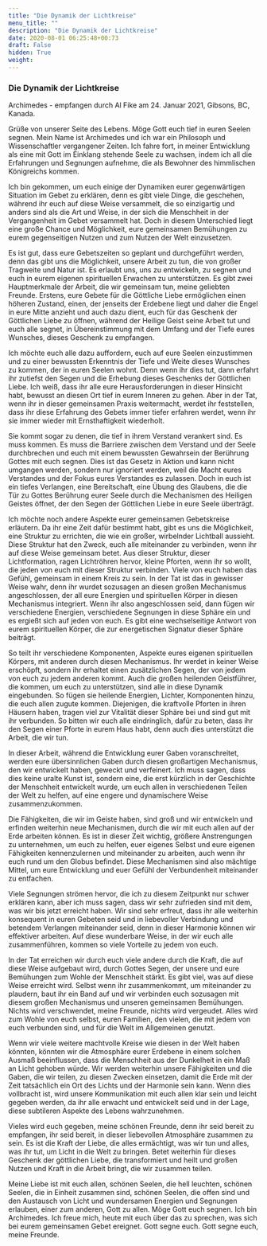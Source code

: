```yaml
---
title: "Die Dynamik der Lichtkreise"
menu_title: ""
description: "Die Dynamik der Lichtkreise"
date: 2020-08-01 06:25:48+00:73
draft: False
hidden: True
weight:
---
```

### Die Dynamik der Lichtkreise

Archimedes - empfangen durch Al Fike am 24. Januar 2021, Gibsons, BC, Kanada. 

Grüße von unserer Seite des Lebens. Möge Gott euch tief in euren Seelen segnen. Mein Name ist Archimedes und ich war ein Philosoph und Wissenschaftler vergangener Zeiten. Ich fahre fort, in meiner Entwicklung als eine mit Gott im Einklang stehende Seele zu wachsen, indem ich all die Erfahrungen und Segnungen aufnehme, die als Bewohner des himmlischen Königreichs kommen.

Ich bin gekommen, um euch einige der Dynamiken eurer gegenwärtigen Situation im Gebet zu erklären, denn es gibt viele Dinge, die geschehen, während ihr euch auf diese Weise versammelt, die so einzigartig und anders sind als die Art und Weise, in der sich die Menschheit in der Vergangenheit im Gebet versammelt hat. Doch in diesem Unterschied liegt eine große Chance und Möglichkeit, eure gemeinsamen Bemühungen zu eurem gegenseitigen Nutzen und zum Nutzen der Welt einzusetzen.  

Es ist gut, dass eure Gebetszeiten so geplant und durchgeführt werden, denn das gibt uns die Möglichkeit, unsere Arbeit zu tun, die von großer Tragweite und Natur ist. Es erlaubt uns, uns zu entwickeln, zu segnen und euch in eurem eigenen spirituellen Erwachen zu unterstützen. Es gibt zwei Hauptmerkmale der Arbeit, die wir gemeinsam tun, meine geliebten Freunde. Erstens, eure Gebete für die Göttliche Liebe ermöglichen einen höheren Zustand, einen, der jenseits der Erdebene liegt und daher die Engel in eure Mitte anzieht und auch dazu dient, euch für das Geschenk der Göttlichen Liebe zu öffnen, während der Heilige Geist seine Arbeit tut und euch alle segnet, in Übereinstimmung mit dem Umfang und der Tiefe eures Wunsches, dieses Geschenk zu empfangen.

Ich möchte euch alle dazu auffordern, euch auf eure Seelen einzustimmen und zu einer bewussten Erkenntnis der Tiefe und Weite dieses Wunsches zu kommen, der in euren Seelen wohnt. Denn wenn ihr dies tut, dann erfahrt ihr zutiefst den Segen und die Erhebung dieses Geschenks der Göttlichen Liebe. Ich weiß, dass ihr alle eure Herausforderungen in dieser Hinsicht habt, bewusst an diesen Ort tief in eurem Inneren zu gehen. Aber in der Tat, wenn ihr in dieser gemeinsamen Praxis weitermacht, werdet ihr feststellen, dass ihr diese Erfahrung des Gebets immer tiefer erfahren werdet, wenn ihr sie immer wieder mit Ernsthaftigkeit wiederholt.

Sie kommt sogar zu denen, die tief in ihrem Verstand verankert sind. Es muss kommen. Es muss die Barriere zwischen dem Verstand und der Seele durchbrechen und euch mit einem bewussten Gewahrsein der Berührung Gottes mit euch segnen. Dies ist das Gesetz in Aktion und kann nicht umgangen werden, sondern nur ignoriert werden, weil die Macht eures Verstandes und der Fokus eures Verstandes es zulassen. Doch in euch ist ein tiefes Verlangen, eine Bereitschaft, eine Übung des Glaubens, die die Tür zu Gottes Berührung eurer Seele durch die Mechanismen des Heiligen Geistes öffnet, der den Segen der Göttlichen Liebe in eure Seele überträgt.

Ich möchte noch andere Aspekte eurer gemeinsamen Gebetskreise erläutern. Da ihr eine Zeit dafür bestimmt habt, gibt es uns die Möglichkeit, eine Struktur zu errichten, die wie ein großer, wirbelnder Lichtball aussieht. Diese Struktur hat den Zweck, euch alle miteinander zu verbinden, wenn ihr auf diese Weise gemeinsam betet. Aus dieser Struktur, dieser Lichtformation, ragen Lichtröhren hervor, kleine Pforten, wenn ihr so wollt, die jeden von euch mit dieser Struktur verbinden. Viele von euch haben das Gefühl, gemeinsam in einem Kreis zu sein. In der Tat ist das in gewisser Weise wahr, denn ihr wurdet sozusagen an diesen großen Mechanismus angeschlossen, der all eure Energien und spirituellen Körper in diesen Mechanismus integriert. Wenn ihr also angeschlossen seid, dann fügen wir verschiedene Energien, verschiedene Segnungen in diese Sphäre ein und es ergießt sich auf jeden von euch. Es gibt eine wechselseitige Antwort von eurem spirituellen Körper, die zur energetischen Signatur dieser Sphäre beiträgt.

So teilt ihr verschiedene Komponenten, Aspekte eures eigenen spirituellen Körpers, mit anderen durch diesen Mechanismus. Ihr werdet in keiner Weise erschöpft, sondern ihr erhaltet einen zusätzlichen Segen, der von jedem von euch zu jedem anderen kommt. Auch die großen heilenden Geistführer, die kommen, um euch zu unterstützen, sind alle in diese Dynamik eingebunden. So fügen sie heilende Energien, Lichter, Komponenten hinzu, die euch allen zugute kommen. Diejenigen, die kraftvolle Pforten in ihren Häusern haben, tragen viel zur Vitalität dieser Sphäre bei und sind gut mit ihr verbunden. So bitten wir euch alle eindringlich, dafür zu beten, dass ihr den Segen einer Pforte in eurem Haus habt, denn auch dies unterstützt die Arbeit, die wir tun.

In dieser Arbeit, während die Entwicklung eurer Gaben voranschreitet, werden eure übersinnlichen Gaben durch diesen großartigen Mechanismus, den wir entwickelt haben, geweckt und verfeinert. Ich muss sagen, dass dies keine uralte Kunst ist, sondern eine, die erst kürzlich in der Geschichte der Menschheit entwickelt wurde, um euch allen in verschiedenen Teilen der Welt zu helfen, auf eine engere und dynamischere Weise zusammenzukommen.  

Die Fähigkeiten, die wir im Geiste haben, sind groß und wir entwickeln und erfinden weiterhin neue Mechanismen, durch die wir mit euch allen auf der Erde arbeiten können. Es ist in dieser Zeit wichtig, größere Anstrengungen zu unternehmen, um euch zu helfen, euer eigenes Selbst und eure eigenen Fähigkeiten kennenzulernen und miteinander zu arbeiten, auch wenn ihr euch rund um den Globus befindet. Diese Mechanismen sind also mächtige Mittel, um eure Entwicklung und euer Gefühl der Verbundenheit miteinander zu entfachen.

Viele Segnungen strömen hervor, die ich zu diesem Zeitpunkt nur schwer erklären kann, aber ich muss sagen, dass wir sehr zufrieden sind mit dem, was wir bis jetzt erreicht haben. Wir sind sehr erfreut, dass ihr alle weiterhin konsequent in euren Gebeten seid und in liebevoller Verbindung und betendem Verlangen miteinander seid, denn in dieser Harmonie können wir effektiver arbeiten. Auf diese wunderbare Weise, in der wir euch alle zusammenführen, kommen so viele Vorteile zu jedem von euch.

In der Tat erreichen wir durch euch viele andere durch die Kraft, die auf diese Weise aufgebaut wird, durch Gottes Segen, der unsere und eure Bemühungen zum Wohle der Menschheit stärkt. Es gibt viel, was auf diese Weise erreicht wird. Selbst wenn ihr zusammenkommt, um miteinander zu plaudern, baut ihr ein Band auf und wir verbinden euch sozusagen mit diesem großen Mechanismus und unseren gemeinsamen Bemühungen. Nichts wird verschwendet, meine Freunde, nichts wird vergeudet. Alles wird zum Wohle von euch selbst, euren Familien, den vielen, die mit jedem von euch verbunden sind, und für die Welt im Allgemeinen genutzt.

Wenn wir viele weitere machtvolle Kreise wie diesen in der Welt haben könnten, könnten wir die Atmosphäre eurer Erdebene in einem solchen Ausmaß beeinflussen, dass die Menschheit aus der Dunkelheit in ein Maß an Licht gehoben würde. Wir werden weiterhin unsere Fähigkeiten und die Gaben, die wir teilen, zu diesen Zwecken einsetzen, damit die Erde mit der Zeit tatsächlich ein Ort des Lichts und der Harmonie sein kann. Wenn dies vollbracht ist, wird unsere Kommunikation mit euch allen klar sein und leicht gegeben werden, da ihr alle erwacht und entwickelt seid und in der Lage, diese subtileren Aspekte des Lebens wahrzunehmen.

Vieles wird euch gegeben, meine schönen Freunde, denn ihr seid bereit zu empfangen, ihr seid bereit, in dieser liebevollen Atmosphäre zusammen zu sein. Es ist die Kraft der Liebe, die alles ermächtigt, was wir tun und alles, was ihr tut, um Licht in die Welt zu bringen. Betet weiterhin für dieses Geschenk der göttlichen Liebe, die transformiert und heilt und großen Nutzen und Kraft in die Arbeit bringt, die wir zusammen teilen.

Meine Liebe ist mit euch allen, schönen Seelen, die hell leuchten, schönen Seelen, die in Einheit zusammen sind, schönen Seelen, die offen sind und den Austausch von Licht und wundersamen Energien und Segnungen erlauben, einer zum anderen, Gott zu allen. Möge Gott euch segnen. Ich bin Archimedes. Ich freue mich, heute mit euch über das zu sprechen, was sich bei eurem gemeinsamen Gebet ereignet. Gott segne euch. Gott segne euch, meine Freunde.
